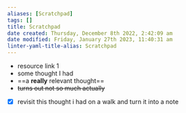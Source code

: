 ```yaml
---
aliases: [Scratchpad]
tags: []
title: Scratchpad
date created: Thursday, December 8th 2022, 2:42:09 am
date modified: Friday, January 27th 2023, 11:40:31 am
linter-yaml-title-alias: Scratchpad
---
```


- resource link 1
- some thought I had
- ==a **really** relevant thought==
- ~~turns out not so much actually~~
- [x] revisit this thought i had on a walk and turn it into a note
